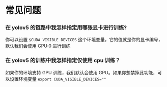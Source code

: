 # 常见问题

### <div id="q1">在 yolov5 的链路中我怎样指定用哪张显卡进行训练?</div>
你可以设置 `$CUDA_VISIBLE_DEVICES`  这个环境变量，它的值就是你的显卡编号，默认我们会使用 GPU:0 进行训练

### <div id="q1">在 yolov5 的训练中我怎样指定仅使用 cpu 训练？</div>
如果你的环境支持 GPU 训练，我们默认会使用 GPU。如果你想禁掉此功能，可以设置环境变量 `export CUDA_VISIBLE_DEVICES=""`
